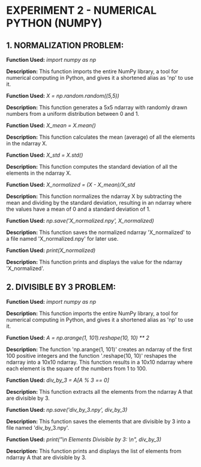 # **EXPERIMENT 2 - NUMERICAL PYTHON (NUMPY)**

## 1. NORMALIZATION PROBLEM: 
**Function Used:** *import numpy as np*

**Description:** This function imports the entire NumPy library, a tool for numerical computing in Python, and gives it a shortened alias as 'np' to use it.

**Function Used:** *X = np.random.random((5,5))*

**Description:** This function generates a 5x5 ndarray with randomly drawn numbers from a uniform distribution between 0 and 1.

**Function Used:** *X_mean = X.mean()*

**Description:** This function calculates the mean (average) of all the elements in the ndarray X.

**Function Used:** *X_std = X.std()*

**Description:** This function computes the standard deviation of all the elements in the ndarray X.

**Function Used:** *X_normalized = (X - X_mean)/X_std*

**Description:** This function normalizes the ndarray X by subtracting the mean and dividing by the standard deviation, resulting in an ndarray where the values have a mean of 0 and a standard deviation of 1.

**Function Used:** *np.save('X_normalized.npy', X_normalized)*

**Description:** This function saves the normalized ndarray 'X_normalized' to a file named 'X_normalized.npy' for later use.

**Function Used:** *print(X_normalized)*

**Description:** This function prints and displays the value for the ndarray 'X_normalized'.

## 2. DIVISIBLE BY 3 PROBLEM:
**Function Used:** *import numpy as np*

**Description:** This function imports the entire NumPy library, a tool for numerical computing in Python, and gives it a shortened alias as 'np' to use it.

**Function Used:** *A = np.arange(1, 101).reshape(10, 10) ** 2*

**Description:** The function 'np.arange(1, 101)' creates an ndarray of the first 100 positive integers and the function '.reshape(10, 10)' reshapes the ndarray into a 10x10 ndarray. This function results in a 10x10 ndarray where each element is the square of the numbers from 1 to 100.

**Function Used:** *div_by_3 = A[A % 3 == 0]*

**Description:** This function extracts all the elements from the ndarray A that are divisible by 3.

**Function Used:** *np.save('div_by_3.npy', div_by_3)*

**Description:** This function saves the elements that are divisible by 3 into a file named 'div_by_3.npy'.

**Function Used:** *print("\n Elements Divisible by 3: \n", div_by_3)*

**Description:** This function prints and displays the list of elements from ndarray A that are divisible by 3.
